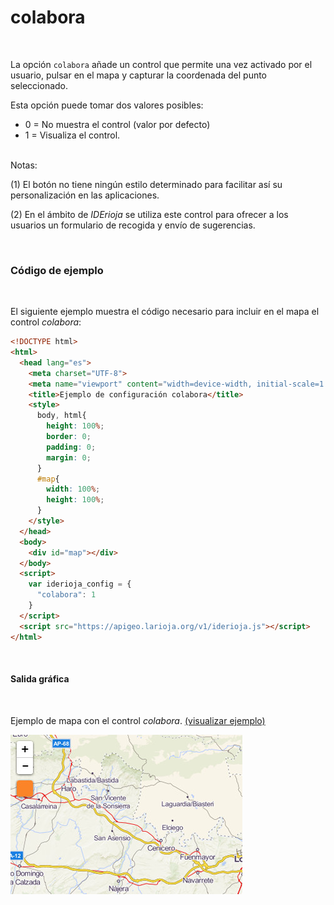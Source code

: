 # colabora
<br />

La opción `colabora` añade un control que permite una vez activado por el usuario, pulsar en el mapa y capturar la coordenada del punto seleccionado.

Esta opción puede tomar dos valores posibles:

  - 0 = No muestra el control (valor por defecto)
  - 1 = Visualiza el control.

<br />Notas:

(1) El botón no tiene ningún estilo determinado para facilitar así su personalización en las aplicaciones.

(2) En el ámbito de *IDErioja* se utiliza este control para ofrecer a los usuarios un formulario de recogida y envío de sugerencias.

<br />

### Código de ejemplo
<br />

El siguiente ejemplo muestra el código necesario para incluir en el mapa el control *colabora*:

```html
<!DOCTYPE html>
<html>
  <head lang="es">
    <meta charset="UTF-8">
    <meta name="viewport" content="width=device-width, initial-scale=1.0, maximum-scale=1.0, user-scalable=no" />
    <title>Ejemplo de configuración colabora</title>
    <style>
      body, html{
        height: 100%;
        border: 0;
        padding: 0;
        margin: 0;
      }
      #map{
        width: 100%;
        height: 100%;
      }
    </style>
  </head>
  <body>
    <div id="map"></div>
  </body>
  <script>
    var iderioja_config = {
      "colabora": 1
    }
  </script>
  <script src="https://apigeo.larioja.org/v1/iderioja.js"></script>
</html>
```

<br />

#### Salida gráfica
<br />

Ejemplo de mapa con el control *colabora*. [(visualizar ejemplo)](https://iderioja.github.io/doc_api_iderioja/ejemplo_opcion_colabora)

![Ejemplo opción colabora](/img/opciones_colabora_salida_grafica.jpg "Ejemplo opción colabora")
